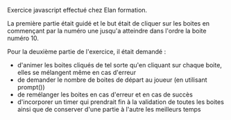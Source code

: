 Exercice javascript effectué chez Elan formation. 

La première partie était guidé et le but était de cliquer sur les boites en commençant par la numéro une jusqu'a atteindre dans l'ordre la boite numéro 10.


Pour la deuxième partie de l'exercice, il était demandé :

- d'animer les boites cliqués de tel sorte qu'en cliquant sur chaque boite, elles se mélangent même en cas d'erreur
- de demander le nombre de boites de départ au joueur (en utilisant prompt())
- de remélanger les boites en cas d'erreur et en cas de succès
- d'incorporer un timer qui prendrait fin à la validation de toutes les boites ainsi que de conserver d'une partie à l'autre les meilleurs temps

